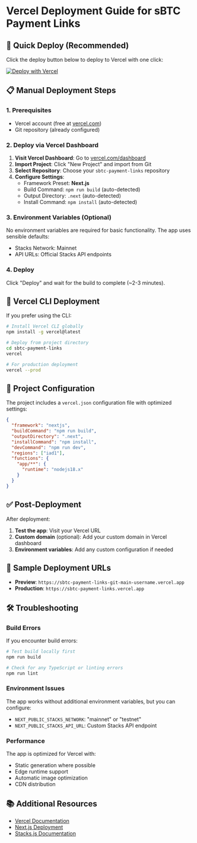 # Vercel Deployment Guide for sBTC Payment Links

## 🚀 Quick Deploy (Recommended)

Click the deploy button below to deploy to Vercel with one click:

[![Deploy with Vercel](https://vercel.com/button)](https://vercel.com/new/clone?repository-url=https://github.com/your-username/sbtc-payment-links)

## 📋 Manual Deployment Steps

### 1. Prerequisites
- Vercel account (free at [vercel.com](https://vercel.com))
- Git repository (already configured)

### 2. Deploy via Vercel Dashboard

1. **Visit Vercel Dashboard**: Go to [vercel.com/dashboard](https://vercel.com/dashboard)
2. **Import Project**: Click "New Project" and import from Git
3. **Select Repository**: Choose your `sbtc-payment-links` repository
4. **Configure Settings**:
   - Framework Preset: **Next.js**
   - Build Command: `npm run build` (auto-detected)
   - Output Directory: `.next` (auto-detected)
   - Install Command: `npm install` (auto-detected)

### 3. Environment Variables (Optional)
No environment variables are required for basic functionality. The app uses sensible defaults:
- Stacks Network: Mainnet
- API URLs: Official Stacks API endpoints

### 4. Deploy
Click "Deploy" and wait for the build to complete (~2-3 minutes).

## 🔧 Vercel CLI Deployment

If you prefer using the CLI:

```bash
# Install Vercel CLI globally
npm install -g vercel@latest

# Deploy from project directory
cd sbtc-payment-links
vercel

# For production deployment
vercel --prod
```

## 📁 Project Configuration

The project includes a `vercel.json` configuration file with optimized settings:

```json
{
  "framework": "nextjs",
  "buildCommand": "npm run build",
  "outputDirectory": ".next",
  "installCommand": "npm install",
  "devCommand": "npm run dev",
  "regions": ["iad1"],
  "functions": {
    "app/**": {
      "runtime": "nodejs18.x"
    }
  }
}
```

## ✅ Post-Deployment

After deployment:

1. **Test the app**: Visit your Vercel URL
2. **Custom domain** (optional): Add your custom domain in Vercel dashboard
3. **Environment variables**: Add any custom configuration if needed

## 🔗 Sample Deployment URLs

- **Preview**: `https://sbtc-payment-links-git-main-username.vercel.app`
- **Production**: `https://sbtc-payment-links.vercel.app`

## 🛠️ Troubleshooting

### Build Errors
If you encounter build errors:

```bash
# Test build locally first
npm run build

# Check for any TypeScript or linting errors
npm run lint
```

### Environment Issues
The app works without additional environment variables, but you can configure:

- `NEXT_PUBLIC_STACKS_NETWORK`: "mainnet" or "testnet"
- `NEXT_PUBLIC_STACKS_API_URL`: Custom Stacks API endpoint

### Performance
The app is optimized for Vercel with:
- Static generation where possible
- Edge runtime support
- Automatic image optimization
- CDN distribution

## 📚 Additional Resources

- [Vercel Documentation](https://vercel.com/docs)
- [Next.js Deployment](https://nextjs.org/docs/deployment)
- [Stacks.js Documentation](https://docs.stacks.co/docs/stacks.js/)
